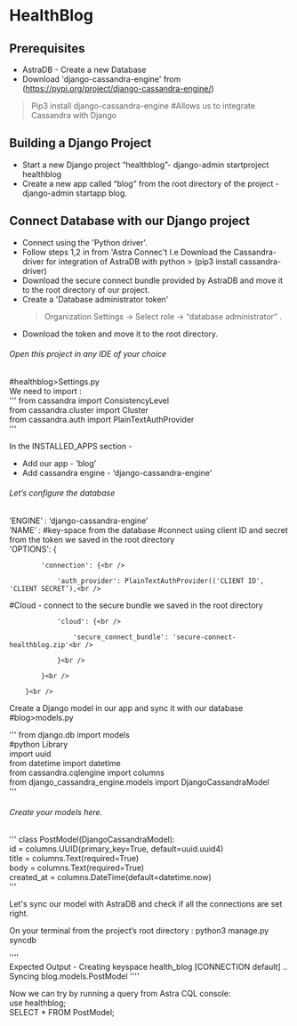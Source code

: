 # HealthBlog
## Prerequisites<br />
* AstraDB - Create a new Database 
* Download 'django-cassandra-engine' from (https://pypi.org/project/django-cassandra-engine/)   
>Pip3 install django-cassandra-engine
#Allows us to integrate Cassandra with Django

## Building a Django Project<br />
* Start a new Django project “healthblog”- django-admin startproject healthblog<br />
* Create a new app called “blog” from the root directory of the project - django-admin startapp blog.<br />

## Connect Database with our Django project<br />
* Connect using the 'Python driver'. <br />
* Follow steps 1,2 in from 'Astra Connec't I.e Download the Cassandra-driver for integration of AstraDB with python > (pip3 install cassandra-driver)<br />
* Download the secure connect bundle provided by AstraDB and move it to the root directory of our project.<br />
* Create a 'Database administrator token'<br />
	>Organization Settings -> Select role -> “database administrator” .<br />
* Download the token and move it to the root directory.<br />


###### Open this project in any IDE of your choice<br />

#healthblog>Settings.py<br />
We need to import :<br />
'''
from cassandra import ConsistencyLevel<br />
from cassandra.cluster import Cluster<br />
from cassandra.auth import PlainTextAuthProvider<br />'''


In the INSTALLED_APPS section - <br />
* Add our app - ‘blog’<br />
* Add cassandra engine - ‘django-cassandra-engine’<br />

###### Let’s configure the database<br />
‘ENGINE’ : ‘django-cassandra-engine’<br />
‘NAME’ : #key-space from the database
#connect using client ID and secret from the token we saved in the root directory<br />
'OPTIONS': {<br />

            'connection': {<br />
	    
                'auth_provider': PlainTextAuthProvider(('CLIENT ID', 'CLIENT SECRET’),<br />
		
#Cloud - connect to the secure bundle we saved in the root directory<br />

                'cloud': {<br />
		
                    'secure_connect_bundle': 'secure-connect-healthblog.zip'<br />
		    
                }<br />
		
            }<br />
	    
        }<br />
	

Create a Django model in our app and sync it with our database<br />
#blog>models.py<br />


'''
from django.db import models<br />
#python Library<br />
import uuid <br />
from datetime import datetime<br />
from cassandra.cqlengine import columns<br />
from django_cassandra_engine.models import DjangoCassandraModel<br />
'''

###### Create your models here.<br />
'''
class PostModel(DjangoCassandraModel):<br />
    id = columns.UUID(primary_key=True, default=uuid.uuid4) <br />
    title = columns.Text(required=True)<br />
    body = columns.Text(required=True)<br />
    created_at = columns.DateTime(default=datetime.now)<br />
    '''

Let's sync our model with AstraDB and check if all the connections are set right.<br />

On your terminal from the project’s root directory : python3 manage.py syncdb<br />

''''<br />
    Expected Output - Creating keyspace health_blog [CONNECTION default] ..
Syncing blog.models.PostModel
    ''''<br />

Now we can try by running a query from Astra CQL console:<br />
use healthblog;<br />
SELECT * FROM PostModel;<br />

